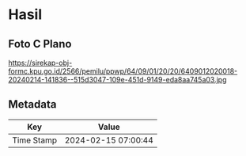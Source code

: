 # Hasil

## Foto C Plano

https://sirekap-obj-formc.kpu.go.id/2566/pemilu/ppwp/64/09/01/20/20/6409012020018-20240214-141836--515d3047-109e-451d-9149-eda8aa745a03.jpg


## Metadata

| Key        | Value               |
| ---------- | ------------------- |
| Time Stamp | 2024-02-15 07:00:44 |



